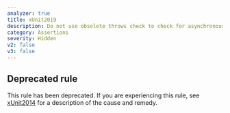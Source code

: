 ```yaml
---
analyzer: true
title: xUnit2019
description: Do not use obsolete throws check to check for asynchronously thrown exception
category: Assertions
severity: Hidden
v2: false
v3: false
---
```


## Deprecated rule

This rule has been deprecated. If you are experiencing this rule, see [xUnit2014](/xunit.analyzers/rules/xUnit2014) for a description of the cause and remedy.

